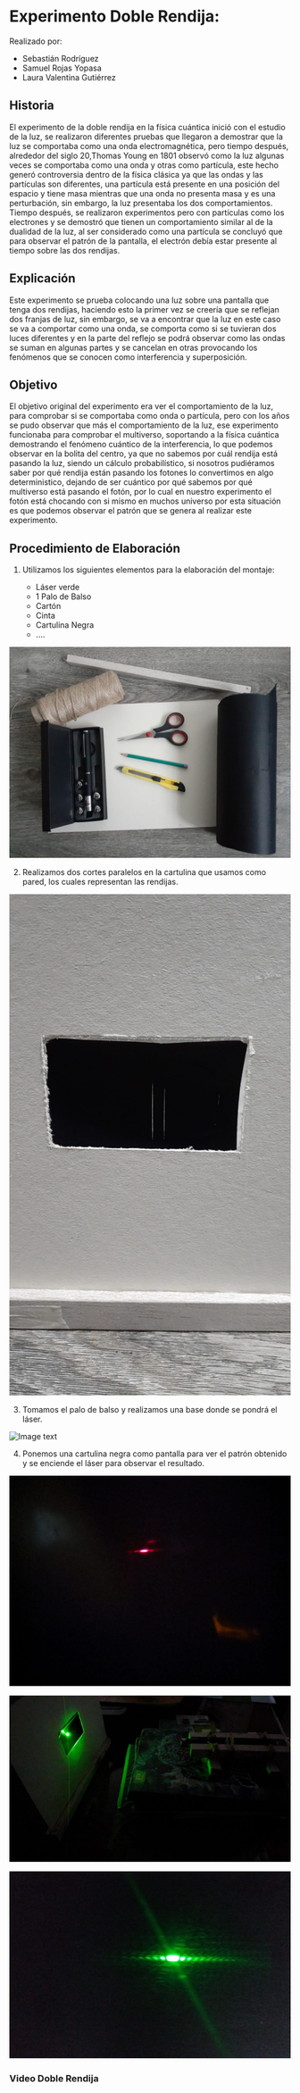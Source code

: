 # Experimento Doble Rendija:

Realizado por:
- Sebastián Rodríguez
- Samuel Rojas Yopasa
- Laura Valentina Gutiérrez

## Historia
El experimento de la doble rendija en la física cuántica inició 
con el estudio de la luz, se realizaron diferentes pruebas que llegaron a demostrar que la luz se comportaba como una onda electromagnética, pero tiempo después, alrededor del siglo 20,Thomas Young en 1801 observó como la luz algunas veces se comportaba como una onda y otras como partícula, este hecho generó controversia dentro de la física clásica ya que las ondas y las partículas son diferentes, una partícula está presente en una posición del espacio y tiene masa mientras que una onda no presenta masa y es una perturbación, sin embargo, la luz presentaba los dos comportamientos. Tiempo después, se realizaron experimentos pero con partículas como los electrones y se demostró que tienen un comportamiento similar al de la dualidad de la luz, al ser considerado como una partícula se concluyó que para observar el patrón de la pantalla, el electrón debía estar presente al tiempo sobre las dos rendijas.

## Explicación
Este experimento se prueba colocando una luz sobre una pantalla que tenga dos rendijas, haciendo esto la primer vez se creería que se reflejan dos franjas de luz, sin embargo, se va a encontrar que la luz en este caso se va a comportar como una onda, se comporta como si se tuvieran dos luces diferentes y en la parte del reflejo se podrá observar como las ondas se suman en algunas partes y se cancelan en otras provocando los fenómenos que se conocen como interferencia y superposición.

## Objetivo

El objetivo original del experimento era ver el comportamiento de la luz, para comprobar si se comportaba como onda o partícula, pero con los años se pudo observar que más el comportamiento de la luz, ese experimento funcionaba para comprobar el multiverso, soportando a la física cuántica demostrando el fenómeno cuántico de la interferencia, lo que podemos observar en la bolita del centro, ya que no sabemos por cuál rendija está pasando la luz, siendo un cálculo probabilístico, si nosotros pudiéramos saber por qué rendija están pasando los fotones lo convertimos en algo deterministico, dejando de ser cuántico por qué sabemos por qué multiverso está pasando el fotón, por lo cual en nuestro experimento el fotón está chocando con si mismo en muchos universo por esta situación es que podemos observar el patrón que se genera al realizar este experimento.

## Procedimiento de Elaboración
  1. Utilizamos los siguientes elementos para la elaboración del montaje: 
  
      - Láser verde
      - 1 Palo de Balso
      - Cartón 
      - Cinta
      - Cartulina Negra
      - ....

  ![Image text](https://github.com/SamuRoj/CNYT/blob/master/Materiales.jpeg)
    
  2. Realizamos dos cortes paralelos en la cartulina que usamos como pared, los cuales representan las rendijas.
      
  ![Image text](https://github.com/SamuRoj/CNYT/blob/master/Cartulina.jpeg)
  
  3. Tomamos el palo de balso y realizamos una base donde se pondrá el láser.
  
  ![Image text](https://github.com/SamuRoj/CNYT/blob/master/Láser.jpeg)


  4. Ponemos una cartulina negra como pantalla para ver el patrón obtenido y se enciende el láser para observar el resultado.

  ![Image text](https://github.com/SamuRoj/CNYT/blob/master/Resultado1.jpeg)

  ![Image text](https://github.com/SamuRoj/CNYT/blob/master/Prueba.jpeg)

  ![Image text](https://github.com/SamuRoj/CNYT/blob/master/Resultado2.jpeg)

  
  ### Video Doble Rendija

